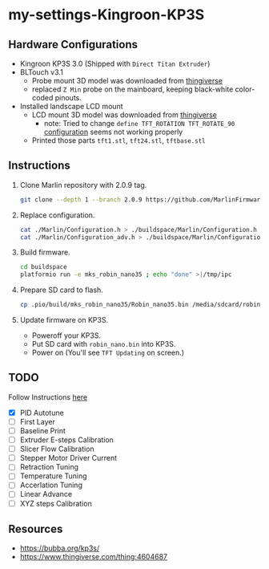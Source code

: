# my-settings-Kingroon-KP3S

## Hardware Configurations

- Kingroon KP3S 3.0 (Shipped with `Direct Titan Extruder`)
- BLTouch v3.1
  - Probe mount 3D model was downloaded from [thingiverse](https://www.thingiverse.com/thing:4816601)
  - replaced `Z Min` probe on the mainboard, keeping black-white color-coded pinouts.
- Installed landscape LCD mount
  - LCD mount 3D model was downloaded from [thingiverse](https://www.thingiverse.com/thing:4578390)
    - note: Tried to change `define TFT_ROTATION TFT_ROTATE_90` [configuration](./Marlin/Configuration.h:2689) seems not working properly
  - Printed those parts `tft1.stl`, `tft24.stl`, `tftbase.stl`

## Instructions

1. Clone Marlin repository with 2.0.9 tag.

    ```bash
    git clone --depth 1 --branch 2.0.9 https://github.com/MarlinFirmware/Marlin.git buildspace
    ```

1. Replace configuration.

    ```bash
    cat ./Marlin/Configuration.h > ./buildspace/Marlin/Configuration.h
    cat ./Marlin/Configuration_adv.h > ./buildspace/Marlin/Configuration_adv.h
    ```

1. Build firmware.

    ```bash
    cd buildspace
    platformio run -e mks_robin_nano35 ; echo "done" >|/tmp/ipc
    ```

1. Prepare SD card to flash.

    ```bash
    cp .pio/build/mks_robin_nano35/Robin_nano35.bin /media/sdcard/robin_nano.bin
    ```

1. Update firmware on KP3S.

    - Poweroff your KP3S.
    - Put SD card with `robin_nano.bin` into KP3S.
    - Power on (You'll see `TFT Updating` on screen.)

## TODO

Follow Instructions [here](https://teachingtechyt.github.io/)

- [x] PID Autotune
- [ ] First Layer
- [ ] Baseline Print
- [ ] Extruder E-steps Calibration
- [ ] Slicer Flow Calibration
- [ ] Stepper Motor Driver Current
- [ ] Retraction Tuning
- [ ] Temperature Tuning
- [ ] Accerlation Tuning
- [ ] Linear Advance
- [ ] XYZ steps Calibration

## Resources

- https://bubba.org/kp3s/
- https://www.thingiverse.com/thing:4604687
